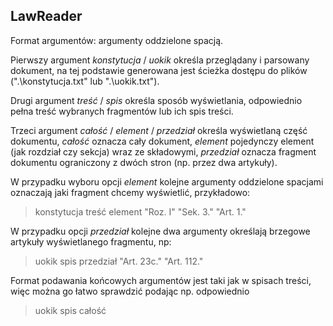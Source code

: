 ## LawReader
Format argumentów: argumenty oddzielone spacją.

Pierwszy argument _konstytucja_ / _uokik_ określa przeglądany i parsowany dokument, na tej podstawie generowana jest ścieżka dostępu do plików (".\konstytucja.txt" lub ".\uokik.txt").

Drugi argument _treść_ / _spis_ określa sposób wyświetlania, odpowiednio pełna treść wybranych fragmentów lub ich spis treści.

Trzeci argument _całość_ / _element_ / _przedział_ określa wyświetlaną część dokumentu, _całość_ oznacza cały dokument, 
_element_ pojedynczy element (jak rozdział czy sekcja) wraz ze składowymi, _przedział_ oznacza fragment dokumentu ograniczony z dwóch stron (np. przez dwa artykuły).

W przypadku wyboru opcji _element_ kolejne argumenty oddzielone spacjami oznaczają jaki fragment chcemy wyświetlić, 
przykładowo:
>konstytucja treść element "Roz. I" "Sek. 3." "Art. 1."

W przypadku opcji _przedział_ kolejne dwa argumenty określają brzegowe artykuły wyświetlanego fragmentu, np:
>uokik spis przedział "Art. 23c." "Art. 112."

Format podawania końcowych argumentów jest taki jak w spisach treści, więc można go łatwo sprawdzić podając np. odpowiednio
>uokik spis całość
